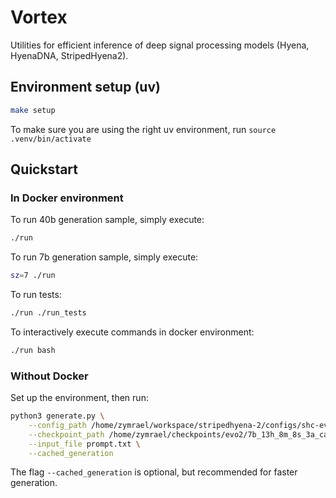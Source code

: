 # Vortex

Utilities for efficient inference of deep signal processing models (Hyena, HyenaDNA, StripedHyena2).

## Environment setup (uv)

```bash
make setup
```

To make sure you are using the right uv environment, run `source .venv/bin/activate`


## Quickstart

### In Docker environment

To run 40b generation sample, simply execute:

```bash
./run
```

To run 7b generation sample, simply execute:

```bash
sz=7 ./run
```

To run tests:

```bash
./run ./run_tests
```

To interactively execute commands in docker environment:

```bash
./run bash
```

### Without Docker

Set up the environment, then run:

```bash
python3 generate.py \
    --config_path /home/zymrael/workspace/stripedhyena-2/configs/shc-evo2-7b-8k-2T-v1.yml \
    --checkpoint_path /home/zymrael/checkpoints/evo2/7b_13h_8m_8s_3a_cascade15_inference/iter_457500.pt \
    --input_file prompt.txt \
    --cached_generation
```

The flag `--cached_generation` is optional, but recommended for faster generation. 



